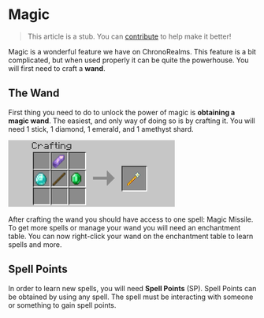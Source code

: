 # Magic

> This article is a stub. You can [contribute](../contributing) to help make it better!

Magic is a wonderful feature we have on ChronoRealms. This feature is a bit complicated, but when used properly it can be quite the powerhouse. You will first need to craft a **wand**.

## The Wand

First thing you need to do to unlock the power of magic is **obtaining a magic wand**. The easiest, and only way of doing so is by crafting it. You will need 1 stick, 1 diamond, 1 emerald, and 1 amethyst shard.

![Wand Crafting Recipe](../images/wandcrafting.png)

After crafting the wand you should have access to one spell: Magic Missile. To get more spells or manage your wand you will need an enchantment table. You can now right-click your wand on the enchantment table to learn spells and more.

## Spell Points

In order to learn new spells, you will need **Spell Points** (SP). Spell Points can be obtained by using any spell. The spell must be interacting with someone or something to gain spell points.